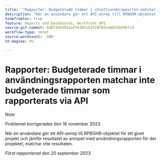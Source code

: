 ```yaml
---
title: '"Rapporter: Budgeterade timmar i utnyttjanderapporten matchar inte budgeterade timmar som rapporterats via API'
description: "När en användare gör ett API-anrop till RPBGHR-objektet för ett givet projekt och jämför resultatet av anropet med användningsrapporten för det projektet, matchar inte resultatet. "
hidefromtoc: true
feature: Reports and Dashboards, Workfront API
source-git-commit: 6d87394383aaf54385163729f85ea065588967c9
workflow-type: tm+mt
source-wordcount: '106'
ht-degree: 0%

---
```



# Rapporter: Budgeterade timmar i användningsrapporten matchar inte budgeterade timmar som rapporterats via API

>[!NOTE]
>
>Problemet korrigerades den 16 november 2023.

När en användare gör ett API-anrop till RPBGHR-objektet för ett givet projekt och jämför resultatet av anropet med användningsrapporten för det projektet, matchar inte resultaten.

_Först rapporterad den 20 september 2023._
